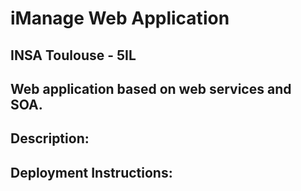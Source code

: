 # iManage Web Application
## INSA Toulouse - 5IL
## Web application based on web services and SOA.

## Description:

## Deployment Instructions:
